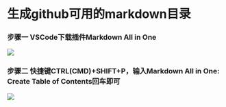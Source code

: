 # 生成github可用的markdown目录

### 步骤一 VSCode下载插件Markdown All in One

![](https://github.com/FollowYourHeartAndDoNotHesitate/Technology/blob/main/%E5%9B%BE%E5%BA%8A/VSCode%E4%B8%8B%E8%BD%BD%E6%8F%92%E4%BB%B6Markdown%20All%20in%20One.png?raw=true)

### 步骤二 快捷键CTRL(CMD)+SHIFT+P，输入Markdown All in One: Create Table of Contents回车即可

![](https://github.com/FollowYourHeartAndDoNotHesitate/Technology/commit/fd02e389011eb49be184c1884c8e6714a94fd2f6)
